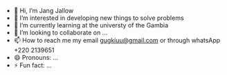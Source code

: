 - 👋 Hi, I’m Jang Jallow
- 👀 I’m interested in developing new things to solve problems
- 🌱 I’m currently learning  at the universty of the Gambia
- 💞️ I’m looking to collaborate on ...
- 📫 How to reach me  my email gugkiuu@gmail.com or through whatsApp +220 2139651
- 😄 Pronouns: ...
- ⚡ Fun fact: ...

<!---
juhany1/juhany1 is a ✨ special ✨ repository because its `README.md` (this file) appears on your GitHub profile.
You can click the Preview link to take a look at your changes.
--->
